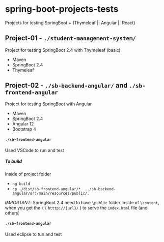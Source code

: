 # spring-boot-projects-tests

Projects for testing SpringBoot + (Thymeleaf || Angular || React)

## Project-01 - `./student-management-system/`

Project for testing SpringBoot 2.4 with Thymeleaf (basic)
 - Maven
 - SpringBoot 2.4
 - Thymeleaf

## Project-02 - `./sb-backend-angular/` and `./sb-frontend-angular`

Project for testing SpringBoot with Angular
 - Maven
 - SpringBoot 2.4
 - Angular 12
 - Bootstrap 4

#### `./sb-frontend-angular`
Used VSCode to run and test

##### To build

Inside of project folder
 - `ng build`
 - `cp ./dist/sb-frontend-angular/*  ../sb-backend-angular/src/main/resources/public/.`

*IMPORTANT*: SpringBoot 2.4 need to have `\public` folder inside of `\content`, when you get the `\` ( `htttp://{url}/` ) to serve the `index.html` file (and others)

#### `./sb-frontend-angular`
Used eclipse to tun and test
